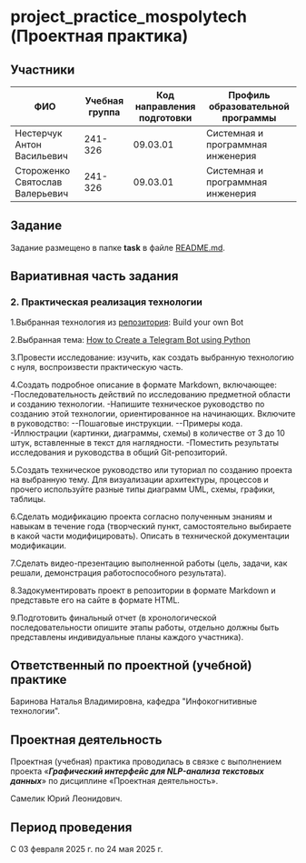 # project_practice_mospolytech (Проектная практика)

## Участники

| ФИО | Учебная группа | Код направления подготовки | Профиль образовательной программы |
|-|-|-|-|
| Нестерчук Антон Васильевич | 241-326 | 09.03.01 | Системная и программная инженерия |
| Стороженко Святослав Валерьевич | 241-326 | 09.03.01 | Системная и программная инженерия |

## Задание

Задание размещено в папке **task** в файле [README.md](task/README.md).

## Вариативная часть задания
### 2. Практическая реализация технологии
1.Выбранная технология из [репозитория](https://github.com/codecrafters-io/build-your-own-x): Build your own Bot

2.Выбранная тема: [How to Create a Telegram Bot using Python](https://www.freecodecamp.org/news/how-to-create-a-telegram-bot-using-python/)

3.Провести исследование: изучить, как создать выбранную технологию с нуля, воспроизвести практическую часть.

4.Создать подробное описание в формате Markdown, включающее:
-Последовательность действий по исследованию предметной области и созданию технологии.
-Напишите техническое руководство по созданию этой технологии, ориентированное на начинающих.
  Включите в руководство:
--Пошаговые инструкции.
--Примеры кода.
-Иллюстрации (картинки, диаграммы, схемы) в количестве от 3 до 10 штук, вставленные в текст для наглядности.
-Поместить результаты исследования и руководства в общий Git-репозиторий.

5.Создать техническое руководство или туториал по созданию проекта на выбранную тему. Для визуализации архитектуры, процессов и прочего используйте разные типы диаграмм UML, схемы, графики, таблицы.

6.Сделать модификацию проекта согласно полученным знаниям и навыкам в течение года (творческий пункт, самостоятельно выбираете в какой части модифицировать). Описать в технической документации модификации.

7.Сделать видео-презентацию выполненной работы (цель, задачи, как решали, демонстрация работоспособного результата).

8.Задокументировать проект в репозитории в формате Markdown и представьте его на сайте в формате HTML.

9.Подготовить финальный отчет (в хронологической последовательности опишите этапы работы, отдельно должны быть представлены индивидуальные планы каждого участника).

## Ответственный по проектной (учебной) практике

Баринова Наталья Владимировна, кафедра "Инфокогнитивные технологии".

## Проектная деятельность

Проектная (учебная) практика проводилась в связке с выполнением проекта «***Графический интерфейс для NLP-анализа текстовых данных***» по дисциплине «Проектная деятельность».

Самелик Юрий Леонидович.

## Период проведения

С 03 февраля 2025 г. по 24 мая 2025 г.


